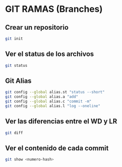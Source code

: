 # GIT RAMAS (Branches)

## Crear un repositorio

```sh
git init
```

## Ver el status de los archivos

```sh
git status
```

## Git Alias

```sh
git config --global alias.st "status --short"
git config --global alias.a "add"
git config --global alias.c "commit -m"
git config --global alias.l "log --oneline"
```

## Ver las diferencias entre el WD y LR

```sh
git diff
``` 

## Ver el contenido de cada commit

```sh
git show <numero-hash>
```


